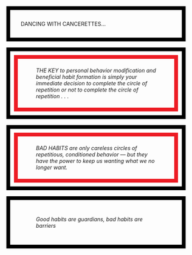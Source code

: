 <style>
    section {
        border: 10px solid black;
        margin: 1rem;
        padding: calc(0.5rem + 20px)
    }

    figcaption {
        font-style: italic;
    }

    .byr-border {
        box-shadow: inset 0 0 0 10px var(--yellow),
      inset 0 0 0 20px #ed1c24;
        -webkit-box-shadow: inset 0 0 0 10px var(--yellow),
      inset 0 0 0 20px #ed1c24;
        -moz-box-shadow: inset 0 0 0 10px var(--yellow),
      inset 0 0 0 20px #ed1c24;
    }

    .bwr-border {
        box-shadow: inset 0 0 0 10px white,
      inset 0 0 0 20px #ed1c24;
        -webkit-box-shadow: inset 0 0 0 10px white,
      inset 0 0 0 20px #ed1c24;
        -moz-box-shadow: inset 0 0 0 10px white,
      inset 0 0 0 20px #ed1c24;
    }
</style>

<main>
    <section class="byr-border">
        DANCING WITH CANCERETTES...
    </section>
    <section class="bwr-border">
        <figure>
            <figcaption>
                THE KEY to personal behavior modification
                and beneficial habit formation is simply your
                immediate decision to complete the circle
                of repetition or not to complete the circle
                of repetition . . .
                </figcaption>
        </figure>
    </section>
    <section class="bwr-border">
        <figure>
            <figcaption>
                BAD HABITS are only careless circles of repetitious,
                conditioned behavior –– but they have the power
                to keep us wanting what we no longer want.
            </figcaption>
        </figure>
    </section>
    <section class="byr-border">
        <figure>
            <figcaption>
                Good habits are guardians, bad habits are barriers
            </figcaption>
        </figure>
    </section>
</main>